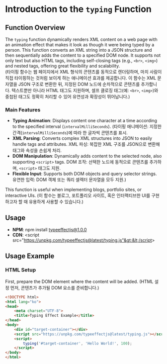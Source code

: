 # Introduction to the `typing` Function
## Function Overview
The `typing` function dynamically renders XML content on a web page with an animation effect that makes it look as though it were being typed by a person. This function converts an XML string into a JSON structure and then sequentially adds the content to a specified DOM node. It supports not only text but also HTML tags, including self-closing tags (e.g., `<br>`, `<img>`) and nested tags, offering great flexibility and scalability.   
(타이핑 함수는 웹 페이지에서 XML 형식의 콘텐츠를 동적으로 렌더링하며, 마치 사람이 직접 타이핑하는 것처럼 보이게 하는 애니메이션 효과를 제공합니다. 이 함수는 XML 문자열을 JSON 구조로 변환한 뒤, 지정된 DOM 노드에 순차적으로 콘텐츠를 추가합니다. 텍스트뿐만 아니라 HTML 태그도 지원하며, 셀프 클로징 태그(예: `<br>`, `<img>`)와 중첩된 태그도 정확히 처리할 수 있어 유연성과 확장성이 뛰어납니다.)

### Main Features
- **Typing Animation**: Displays content one character at a time according to the specified interval (`intervalMilliSeconds`).
  (타이핑 애니메이션: 지정한 간격(`intervalMilliSeconds`)에 따라 한 글자씩 콘텐츠를 표시.
- **XML Parsing**: Converts complex XML structures into JSON to easily handle tags and attributes.
  XML 파싱: 복잡한 XML 구조를 JSON으로 변환해 태그와 속성을 손쉽게 처리.
- **DOM Manipulation**: Dynamically adds content to the selected node, also supporting `<script>` tags.
  DOM 조작: 선택한 노드에 동적으로 콘텐츠를 추가하며, `<script>` 태그도 지원.
- **Flexible Input**: Supports both DOM objects and query selector strings.
  유연한 입력: DOM 객체 또는 쿼리 셀렉터 문자열을 모두 지원.)

This function is useful when implementing blogs, portfolio sites, or interactive UIs.
(이 함수는 블로그, 포트폴리오 사이트, 혹은 인터랙티브한 UI를 구현하고자 할 때 유용하게 사용할 수 있습니다.)

## Usage
- **NPM**: npm install typeeffectjs@1.0.0
- **CDN**: &lt;script src="https://unpkg.com/typeeffectjs@latest/typing.js"&gt;&lt;/script&gt;

## Usage Example
### HTML Setup
First, prepare the DOM element where the content will be added.
(HTML 설정 먼저, 콘텐츠가 추가될 DOM 요소를 준비합니다.)
```html
<!DOCTYPE html>
<html lang="ko">
<head>
    <meta charset="UTF-8">
    <title>Typing Effect Example</title>
</head>
<body>
    <div id="target-container"></div>
    <script src="https://unpkg.com/typeeffectjs@latest/typing.js"></script> <!-- File containing the typing function -->
    <script>
        typing('#target-container', 'Hello World!', 100);
    </script>
</body>
</html>
```
